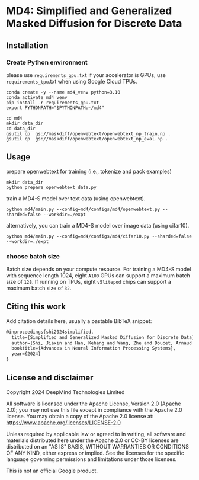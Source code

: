 # MD4: Simplified and Generalized Masked Diffusion for Discrete Data


## Installation

### Create Python environment

please use `requirements_gpu.txt` if your accelerator is GPUs, use
`requirements_tpu`.txt when using Google Cloud TPUs.

```
conda create -y --name md4_venv python=3.10
conda activate md4_venv
pip install -r requirements_gpu.txt
export PYTHONPATH="$PYTHONPATH:~/md4"
```

```
cd md4
mkdir data_dir
cd data_dir
gsutil cp  gs://maskdiff/openwebtext/openwebtext_np_train.np .
gsutil cp  gs://maskdiff/openwebtext/openwebtext_np_eval.np .
```

## Usage

prepare openwebtext for training (i.e., tokenize and pack examples)

```
mkdir data_dir
python prepare_openwebtext_data.py
```

train a MD4-S model over text data (using openwebtext).

```
python md4/main.py --config=md4/configs/md4/openwebtext.py --sharded=false --workdir=./expt
```

alternatively, you can train a MD4-S model over image data (using cifar10).

```
python md4/main.py --config=md4/configs/md4/cifar10.py --sharded=false --workdir=./expt
```

### choose batch size

Batch size depends on your compute resource. For training a MD4-S model with
sequence length 1024, eight `A100` GPUs can support a maximum batch size of
`128`. If running on TPUs, eight `v5litepod` chips can support a maximum batch
size of `32`.

## Citing this work

Add citation details here, usually a pastable BibTeX snippet:

```latex
@inproceedings{shi2024simplified,
  title={Simplified and Generalized Masked Diffusion for Discrete Data},
  author={Shi, Jiaxin and Han, Kehang and Wang, Zhe and Doucet, Arnaud and Titsias, Michalis K.},
  booktitle={Advances in Neural Information Processing Systems},
  year={2024}
}
```

## License and disclaimer

Copyright 2024 DeepMind Technologies Limited

All software is licensed under the Apache License, Version 2.0 (Apache 2.0);
you may not use this file except in compliance with the Apache 2.0 license.
You may obtain a copy of the Apache 2.0 license at:
https://www.apache.org/licenses/LICENSE-2.0

Unless required by applicable law or agreed to in writing, all software and
materials distributed here under the Apache 2.0 or CC-BY licenses are
distributed on an "AS IS" BASIS, WITHOUT WARRANTIES OR CONDITIONS OF ANY KIND,
either express or implied. See the licenses for the specific language governing
permissions and limitations under those licenses.

This is not an official Google product.
